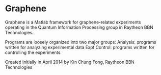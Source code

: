 Graphene
========
Graphene is a Matlab framework for graphene-related experiments operating in the Quantum Information Processing group in Raytheon BBN Technologies.

Programs are loosely organized into two major groups:
Analysis: programs written for analyzing experimental data
Expt Control: programs written for controlling the experiments

Created initially in April 2014 by Kin Chung Fong, Raytheon BBN Technologies
